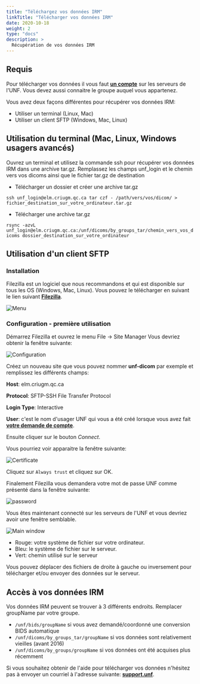 ```yaml
---
title: "Téléchargez vos données IRM"
linkTitle: "Télécharger vos données IRM"
date: 2020-10-18
weight: 2
type: "docs"
description: >
  Récupération de vos données IRM
---
```


## Requis

Pour télécharger vos données il vous faut __[un compte](https://unf-montreal.ca/fr/documentation/welcome/account/)__ sur les serveurs de l'UNF.
Vous devez aussi connaitre le groupe auquel vous appartenez.

Vous avez deux façons différentes pour récupérer vos données IRM:
- Utiliser un terminal (Linux, Mac)
- Utiliser un client SFTP (Windows, Mac, Linux)

## Utilisation du terminal (Mac, Linux, Windows usagers avancés)

Ouvrez un terminal et utilisez la commande ssh pour récupérer vos données IRM dans une archive tar.gz. Remplassez les champs unf_login et le chemin vers vos dicoms ainsi que le fichier tar.gz de destination

- Télécharger un dossier et créer une archive tar.gz

`ssh unf_login@elm.criugm.qc.ca tar czf - /path/vers/vos/dicom/ > fichier_destination_sur_votre_ordinateur.tar.gz`

- Télécharger une archive tar.gz

`rsync -azvL unf_login@elm.criugm.qc.ca:/unf/dicoms/by_groups_tar/chemin_vers_vos_dicoms dossier_destination_sur_votre_ordinateur`

## Utilisation d'un client SFTP

### Installation

Filezilla est un logiciel que nous recommandons et qui est disponible sur tous les OS (Windows, Mac, Linux). Vous pouvez le télécharger en suivant le lien suivant __[Filezilla](https://filezilla-project.org/)__.

![Menu](/images/documentation/fr/download_mri/filezilla-menu.png)

### Configuration - première utilisation

Démarrez Filezilla et ouvrez le menu File -> Site Manager
Vous devriez obtenir la fenêtre suivante:

![Configuration](/images/documentation/fr/download_mri/filezilla-config.png)

Créez un nouveau site que vous pouvez nommer __unf-dicom__ par exemple et remplissez les différents champs:

**Host**: elm.criugm.qc.ca

**Protocol**: SFTP-SSH File Transfer Protocol

**Login Type**: Interactive

**User**: c'est le nom d'usager UNF qui vous a été créé lorsque vous avez fait __[votre demande de compte](https://unf-montreal.ca/fr/documentation/welcome/account/)__.

Ensuite cliquer sur le bouton *Connect*.

Vous pourriez voir apparaitre la fenêtre suivante:

![Certificate](/images/documentation/fr/download_mri/filezilla-trust.png)

Cliquez sur `Always trust` et cliquez sur OK.

Finalement Filezilla vous demandera votre mot de passe UNF comme présenté dans la fenêtre suivante:

![password](/images/documentation/fr/download_mri/filezilla-password.png)

Vous êtes maintenant connecté sur les serveurs de l'UNF et vous devriez avoir une fenêtre semblable.

![Main window](/images/documentation/fr/download_mri/filezilla-main_window.png)

- Rouge: votre système de fichier sur votre ordinateur.
- Bleu: le système de fichier sur le serveur.
- Vert: chemin utilisé sur le serveur

Vous pouvez déplacer des fichiers de droite à gauche ou inversement pour télécharger et/ou envoyer des données sur le serveur.


## Accès à vos données IRM

Vos données IRM peuvent se trouver à 3 différents endroits. Remplacer groupName par votre groupe.

- `/unf/bids/groupName` si vous avez demandé/coordonné une conversion BIDS automatique
- `/unf/dicoms/by_groups_tar/groupName` si vos données sont relativement vieilles (avant 2016)
- `/unf/dicoms/by_groups/groupName` si vos données ont été acquises plus récemment

Si vous souhaitez obtenir de l'aide pour télécharger vos données n'hésitez pas à envoyer un courriel à l'adresse suivante: __[support.unf](mailto:support.unf@criugm.qc.ca?subject=Help-Download-MRI)__.
